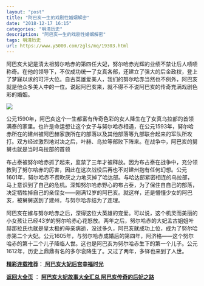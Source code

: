 ```yaml
---
layout: "post"
title: "阿巴亥一生的戏剧性婚姻解密"
date: "2018-12-17 16:15"
categories: "明清历史"
description: "阿巴亥一生的戏剧性婚姻解密"
tags: 明清历史
url: https://www.y5000.com/zgls/mq/19303.html
---
```






阿巴亥大妃是清太祖努尔哈赤的第四任大妃，努尔哈赤光辉的业绩不禁让后人啧啧称奇。在他的领导下，不仅成功统一了女真各部，还建立了强大的后金政权，登上了梦寐以求的可汗大位。自古英雄爱美人，我们的努尔哈赤当然也不例外，阿巴亥就是他众多美人中的一位。说起阿巴亥来，就不得不不说阿巴亥的传奇充满戏剧色彩的婚姻。

![](https://img.y5000.com/uploads/allimg/170413/6-1F413133555596.jpg)

公元1590年，阿巴亥这个一生都富有传奇色彩的女人降生在了女真乌拉部的首领满泰的家里。也许是命运想让这个女子与努尔哈赤相遇，在公元1593年，努尔哈赤所在的建州被阿巴赫家族所在的部落以及其他部落等九部联合起来的军队所攻打。双方经过激烈地对决之后，叶赫、乌拉等部败下阵来。在战争中，阿巴亥的舅舅也就是当时乌拉部的首领

布占泰被努尔哈赤抓了起来，监禁了三年才被释放。因为布占泰在战争中，充分领教到了努尔哈赤的厉害，因此在这次战役后再也不对建州抱有任何幻想。公元1601年，努尔哈赤不费吹灰之力地灭掉了哈达部。与哈达部紧密相连的乌拉部，马上意识到了自己的危机。深知努尔哈赤野心的布占泰，为了保住自自己的部落，决定牺牲掉自己的亲侄女——刚满12岁的阿巴亥。就这样，还是懵懂少女的阿巴亥，被舅舅送到了建州，与努尔哈赤结为了连理。

阿巴亥在嫁与努尔哈赤之后，深得这位大英雄的宠爱。可以说，这个机灵而美丽的小女孩让已经43岁的努尔哈赤心花怒放。两年之后，努尔哈赤的大妃孟古姐姐叶赫那拉氏也就是皇太极的母亲病逝，没过多久，阿巴亥就成功上位，成为了努尔哈赤第二个大妃。公元1605年，与努尔哈赤成婚后的第四年，阿济格——这个努尔哈赤的第十二个儿子降临人世。这也是阿巴亥为努尔哈赤生下的第一个儿子。公元1612年，历史上鼎鼎有名的多尔衮降生了。又过了两年，多铎也来到了人世。

[**精彩连载推荐**](https://www.y5000.com/zgls/mq/19301.html)：[
**阿巴亥大妃后宫幸福时光**](https://www.y5000.com/zgls/mq/19305.html)

**[返回大全页](https://www.y5000.com/zgls/mq/19314.html)** ： **[阿巴亥大妃故事大全汇总
阿巴亥传奇的后妃之路](https://www.y5000.com/zgls/mq/19314.html)**
